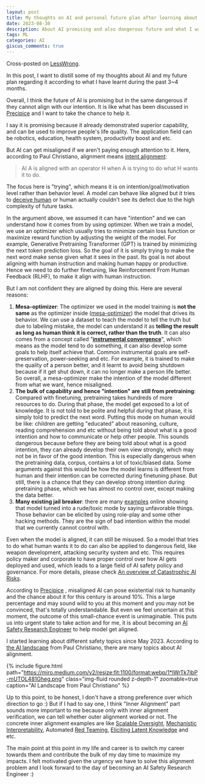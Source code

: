 ```yaml
---
layout: post
title: My thoughts on AI and personal future plan after learning about AI Safety for 4 months
date: 2023-08-30
description: About AI promising and also dangerous future and what I want to do about it. 
tags: ML
categories: AI
giscus_comments: true
---
```


Cross-posted on [LessWrong](https://www.lesswrong.com/posts/GreaiJYjFDziXbfCw/my-thoughts-on-ai-and-personal-future-plan-after-learning).

In this post, I want to distill some of my thoughts about AI and my future plan regarding it according to what I have learnt during the past 3~4 months. 

Overall, I think the future of AI is promising but in the same dangerous if they cannot align with our intention. It is like what has been discussed in [Precipice](https://theprecipice.com/) and I want to take the chance to help it.

I say it is promising because it already demonstrated superior capability, and can be used to improve people's life quality. The application field can be robotics, education, health system, productivity boost and etc. 

But AI can get misaligned if we aren't paying enough attention to it. Here, according to Paul Christiano, alignment means [intent alignment](https://ai-alignment.com/clarifying-ai-alignment-cec47cd69dd6): 

> AI A is aligned with an operator H when A is trying to do what H wants it to do.

The focus here is "trying", which means it is on intention/goal/motivation level rather than behavior level. A model can behave like aligned but it tries to [deceive human](https://www.lesswrong.com/posts/YgAKhkBdgeTCn6P53/ai-deception-a-survey-of-examples-risks-and-potential) or human actually couldn't see its defect due to the high complexity of future tasks. 

In the argument above, we assumed it can have "intention" and we can understand how it comes from by using optimizer. When we train a model, we use an optimizer which usually tries to minimize certain loss function or maximize reward function by adjusting the weight of the model. For example, Generative Pretraining Transformer (GPT) is trained by minimizing the next token prediction loss. So the goal of it is simply trying to make the next word make sense given what it sees in the past. Its goal is not about aligning with human instruction and making human happy or productive. Hence we need to do further finetuning, like Reinforcement From Human Feedback (RLHF), to make it align with human instruction.

But I am not confident they are aligned by doing this. Here are several reasons:
1. **Mesa-optimizer**: The optimizer we used in the model training is **not the same** as the optimizer inside ([mesa-optimizer](https://www.youtube.com/watch?v=bJLcIBixGj8&t=147s&ab_channel=RobertMilesAISafety)) the model that drives its behavior. We can use a dataset to teach the model to tell the truth but due to labeling mistake, the model can understand it as **telling the result as long as human think it is correct, rather than the truth**. It can also comes from a concept called "**[instrumental convergence](https://drive.google.com/file/d/1KewDov1taegTzrqJ4uurmJ2CJ0Y72EU3/view)**", which means as the model tend to do something, it can also develop some goals to help itself achieve that. Common instrumental goals are self-preservation, power-seeking and etc. For example, it is trained to make the quality of a person better, and it learnt to avoid being shutdown because if it get shut down, it can no longer  make a person life better. So overall, a mesa-optimizer make the intention of the model different from what we want, hence misaligned.
2. **The bulk of capability and hence "intention" are still from pretraining**:  Compared with finetuning, pretraining takes hundreds of more resources to do. During that phase, the model get exposed to a lot of knowledge. It is not told to be polite and helpful during that phase, it is simply told to predict the next word. Putting this mode on human would be like: children are getting "educated" about reasoning, culture, reading comprehension and etc without being told about what is a good intention and how to communicate or help other people. This sounds dangerous because before they are being told about what is a good intention, they can already develop their own view strongly, which may not be in favor of the good intention. This is especially dangerous when the pretraining data, corpus, contains a lot of toxic/biased data. Some arguments against this would be how the model learns is different from human and their intention can be corrected during finetuning phase. But still, there is a chance that they can develop strong intention during pretraining phase, which we has almost no control over, except making the data better.
3. **Many existing jail breaker**: there are many [examples](https://www.lesswrong.com/posts/RYcoJdvmoBbi5Nax7/jailbreaking-chatgpt-on-release-day) online showing that model turned into a rude/toxic mode by saying unfavorable things. Those behavior can be elicited by using role-play and some other hacking methods.  They are the sign of bad intention within the model that we currently cannot control with.

Even when the model is aligned, it can still be misused. So a model that tries to do what human wants it to do can also be applied to dangerous field, like weapon development, attacking security system and etc. This requires policy maker and corporate to have proper control over how AI gets deployed and used, which leads to a large field of AI safety policy and governance. For more details, please check [An overview of Catastrophic AI Risks](https://www.lesswrong.com/posts/9dNxz2kjNvPtiZjxj/an-overview-of-catastrophic-ai-risks-summary).

According to [Precipice](https://theprecipice.com/) , misaligned AI can pose existential risk to humanity and the chance about it for this century is around 10%. This a large percentage and may sound wild to you at this moment and you may not be convinced, that's totally understandable. But even we feel uncertain at this moment, the outcome of this small-chance event is unimaginable. This puts us into urgent state to take action and for me, it is about becoming an [AI Safety Research Engineer](https://80000hours.org/articles/ml-engineering-career-transition-guide/) to help model get aligned.

I started learning about different safety topics since May 2023. According to [the AI landscape](https://forum.effectivealtruism.org/posts/63stBTw3WAW6k45dY/paul-christiano-current-work-in-ai-alignment) from Paul Christiano, there are many topics about AI alignment.

{% include figure.html path="https://miro.medium.com/v2/resize:fit:1100/format:webp/1*lWrTk7ibP-mUTOL481Gheg.png" class="img-fluid rounded z-depth-1" zoomable=true caption="AI Landscape from Paul Christiano" %}

Up to this point, to be honest, I don't have a strong preference over which direction to go :) But if I had to say one, I think "Inner Alignment" part sounds more important to me because only with inner alignment verification, we can tell whether outer alignment worked or not. The concrete inner alignment examples are like [Scalable Oversight](https://www.anthropic.com/index/core-views-on-ai-safety), [Mechanistic Interpretability](https://transformer-circuits.pub/2022/mech-interp-essay/index.html), Automated [Red Teaming](https://huggingface.co/blog/red-teaming), [Eliciting Latent Knowledge](https://www.lesswrong.com/tag/eliciting-latent-knowledge-elk#:~:text=Eliciting%20Latent%20Knowledge%20is%20an,that%20look%20good%20to%20us.) and etc. 

The main point at this point in my life and career is to switch my career towards them and contribute the bulk of my day time to maximize my impacts. I felt motivated given the urgency we have to solve this alignment problem and I look forward to the day of becoming an AI Safety Research Engineer :)